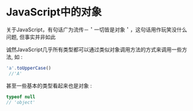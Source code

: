 # JavaScript中的对象

关于JavaScript，有句话广为流传－＇一切皆是对象＇，这句话用作玩笑没什么问题, 但事实并非如此

诚然JavaScript几乎所有类型都可以通过类似对象调用方法的方式来调用一些方法, 如 :

```js
'a'.toUpperCase()
 //'A'
```

甚至一些基本的类型看起来也是对象 :

```js
typeof null
// 'object'

```
